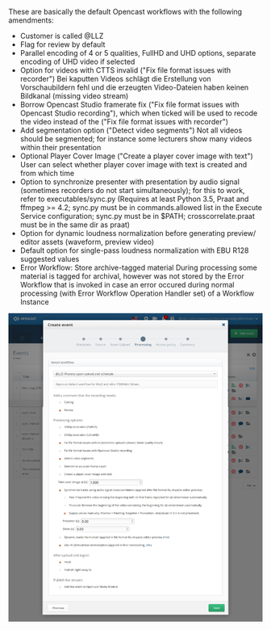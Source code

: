 These are basically the default Opencast workflows with the following amendments:

- Customer is called @LLZ
- Flag for review by default
- Parallel encoding of 4 or 5 qualities, FullHD and UHD options,
  separate encoding of UHD video if selected
- Option for videos with CTTS invalid ("Fix file format issues with
  recorder")
  Bei kaputten Videos schlägt die Erstellung von Vorschaubildern fehl
  und die erzeugten Video-Dateien haben keinen Bildkanal
  (missing video stream)
- Borrow Opencast Studio framerate fix ("Fix file format issues with
  Opencast Studio recording"), which when ticked will be used to
  recode the video instead of the ("Fix file format issues with
  recorder")
- Add segmentation option ("Detect video segments")
  Not all videos should be segmented; for instance some lecturers show
  many videos within their presentation
- Optional Player Cover Image ("Create a player cover image with text")
  User can select whether player cover image with text is created and
  from which time
- Option to synchronize presenter with presentation by audio signal
  (sometimes recorders do not start simultaneously); for this to work,
  refer to executables/sync.py (Requires at least Python 3.5, Praat and
  ffmpeg >= 4.2; sync.py must be in commands.allowed list in the Execute
  Service configuration; sync.py must be in $PATH; crosscorrelate.praat
  must be in the same dir as praat)
- Option for dynamic loudness normalization before generating preview/
  editor assets (waveform, preview video)
- Default option for single-pass loudness normalization with EBU R128
  suggested values
- Error Workflow: Store archive-tagged material
  During processing some material is tagged for archival, however
  was not stored by the Error Workflow that is invoked in case an
  error occured during normal processing (with Error Workflow
  Operation Handler set) of a Workflow Instance

![Screenshot of the Opencast Admin UI featuring the Add Event dialog, step Processing](screenshot.png)
